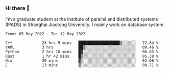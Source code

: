 ### Hi there 👋

I'm a graduate student at the institute of parallel and distributed systems (IPADS) in Shanghai Jiaotong University. I mainly work on database system.

<!--START_SECTION:waka-->

```text
From: 05 May 2022 - To: 12 May 2022

C++             23 hrs 9 mins   ██████████████████▒░░░░░░   72.84 %
YAML            3 hrs           ██▒░░░░░░░░░░░░░░░░░░░░░░   09.46 %
Python          2 hrs 10 mins   █▓░░░░░░░░░░░░░░░░░░░░░░░   06.83 %
Rust            1 hr 42 mins    █▒░░░░░░░░░░░░░░░░░░░░░░░   05.38 %
Nix             39 mins         ▓░░░░░░░░░░░░░░░░░░░░░░░░   02.06 %
C               13 mins         ▒░░░░░░░░░░░░░░░░░░░░░░░░   00.71 %
```

<!--END_SECTION:waka-->

<!--
**yqmmm/yqmmm** is a ✨ _special_ ✨ repository because its `README.md` (this file) appears on your GitHub profile.

Here are some ideas to get you started:

- 🔭 I’m currently working on ...
- 🌱 I’m currently learning ...
- 👯 I’m looking to collaborate on ...
- 🤔 I’m looking for help with ...
- 💬 Ask me about ...
- 📫 How to reach me: ...
- 😄 Pronouns: ...
- ⚡ Fun fact: ...
-->
